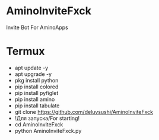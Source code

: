 # AminoInviteFxck
Invite Bot For AminoApps

# Termux
- apt update -y
- apt upgrade -y
- pkg install python
- pip install colored
- pip install pyfiglet
- pip install amino
- pip install tabulate
- git clone https://github.com/deluvsushi/AminoInviteFxck
- !Для запуска/For starting!
- cd AminoInviteFxck
- python AminoInviteFxck.py
